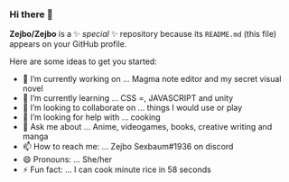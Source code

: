 ### Hi there 👋


**Zejbo/Zejbo** is a ✨ _special_ ✨ repository because its `README.md` (this file) appears on your GitHub profile.

Here are some ideas to get you started:

- 🔭 I’m currently working on ... Magma note editor and my secret visual novel
- 🌱 I’m currently learning ... CSS =, JAVASCRIPT and unity
- 👯 I’m looking to collaborate on ... things I would use or play
- 🤔 I’m looking for help with ... cooking
- 💬 Ask me about ... Anime, videogames, books, creative writing and manga
- 📫 How to reach me: ... Zejbo Sexbaum#1936 on discord
- 😄 Pronouns: ... She/her
- ⚡ Fun fact: ... I can cook minute rice in 58 seconds

